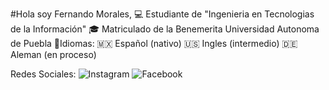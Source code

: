#Hola soy Fernando Morales,
:computer: Estudiante de "Ingenieria en Tecnologias de la Información"
:mortar_board: Matriculado de la Benemerita Universidad Autonoma de Puebla
:lips:Idiomas:
🇲🇽 Español (nativo)
🇺🇸 Ingles (intermedio)
🇩🇪 Aleman (en proceso)

<p align="left">
Redes Sociales:
<a url="https://www.instagram.com/fer_17mc/" target="blank"><img src"https://img.shields.io/badge/Instagram-E4405F?style=for-the-badge&logo=instagram&logoColor=white" alt="Instagram"></a>
<a url="https://www.facebook.com/fernando.ciliaherrera" target="blank"><img src"https://img.shields.io/badge/Facebook-1877F2?style=for-the-badge&logo=facebook&logoColor=white" alt="Facebook"></a>
</p>

<!--
**IgniferDev/IgniferDev** is a ✨ _special_ ✨ repository because its `README.md` (this file) appears on your GitHub profile.

Here are some ideas to get you started:

- 🔭 I’m currently working on ...
- 🌱 I’m currently learning ...
- 👯 I’m looking to collaborate on ...
- 🤔 I’m looking for help with ...
- 💬 Ask me about ...
- 📫 How to reach me: ...
- 😄 Pronouns: ...
- ⚡ Fun fact: ...
-->
